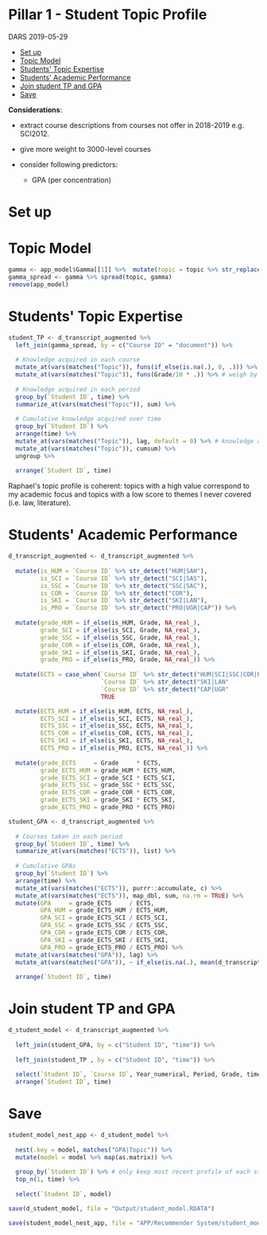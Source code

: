 Pillar 1 - Student Topic Profile
================
DARS
2019-05-29

-   [Set up](#set-up)
-   [Topic Model](#topic-model)
-   [Students' Topic Expertise](#students-topic-expertise)
-   [Students' Academic Performance](#students-academic-performance)
-   [Join student TP and GPA](#join-student-tp-and-gpa)
-   [Save](#save)

**Considerations**:

-   extract course descriptions from courses not offer in 2018-2019 e.g. SCI2012.

-   give more weight to 3000-level courses

-   consider following predictors:
    -   GPA (per concentration)

Set up
======

Topic Model
===========

``` r
gamma <- app_model$Gamma[[1]] %>%  mutate(topic = topic %>% str_replace(" ", "_"))
gamma_spread <- gamma %>% spread(topic, gamma)
remove(app_model)
```

Students' Topic Expertise
=========================

``` r
student_TP <- d_transcript_augmented %>%
  left_join(gamma_spread, by = c("Course ID" = "document")) %>%
  
  # Knowledge acquired in each course
  mutate_at(vars(matches("Topic")), funs(if_else(is.na(.), 0, .))) %>% # give a value of 0 to the topics of the courses missing from the topic model.
  mutate_at(vars(matches("Topic")), funs(Grade/10 * .)) %>% # weigh by grade
  
  # Knowledge acquired in each period
  group_by(`Student ID`, time) %>%
  summarize_at(vars(matches("Topic")), sum) %>% 
  
  # Cumulative knowledge acquired over time
  group_by(`Student ID`) %>%
  arrange(time) %>%
  mutate_at(vars(matches("Topic")), lag, default = 0) %>% # knowledge only acquired at the END of the course
  mutate_at(vars(matches("Topic")), cumsum) %>%
  ungroup %>%
  
  arrange(`Student ID`, time)
```

Raphael's topic profile is coherent: topics with a high value correspond to my academic focus and topics with a low score to themes I never covered (i.e. law, literature).

Students' Academic Performance
==============================

``` r
d_transcript_augmented <- d_transcript_augmented %>%
  
  mutate(is_HUM = `Course ID` %>% str_detect("HUM|SAH"),
         is_SCI = `Course ID` %>% str_detect("SCI|SAS"),
         is_SSC = `Course ID` %>% str_detect("SSC|SAC"),
         is_COR = `Course ID` %>% str_detect("COR"),
         is_SKI = `Course ID` %>% str_detect("SKI|LAN"),
         is_PRO = `Course ID` %>% str_detect("PRO|UGR|CAP")) %>%
  
  mutate(grade_HUM = if_else(is_HUM, Grade, NA_real_),
         grade_SCI = if_else(is_SCI, Grade, NA_real_),
         grade_SSC = if_else(is_SSC, Grade, NA_real_),
         grade_COR = if_else(is_COR, Grade, NA_real_),
         grade_SKI = if_else(is_SKI, Grade, NA_real_),
         grade_PRO = if_else(is_PRO, Grade, NA_real_)) %>%  
  
  mutate(ECTS = case_when(`Course ID` %>% str_detect("HUM|SCI|SSC|COR|PRO|SA|EXT") ~ 5  ,
                          `Course ID` %>% str_detect("SKI|LAN"                   ) ~ 2.5,
                          `Course ID` %>% str_detect("CAP|UGR"                   ) ~ 10 ,
                          TRUE                                                     ~ 5  )) %>%

  mutate(ECTS_HUM = if_else(is_HUM, ECTS, NA_real_),
         ECTS_SCI = if_else(is_SCI, ECTS, NA_real_),
         ECTS_SSC = if_else(is_SSC, ECTS, NA_real_),
         ECTS_COR = if_else(is_COR, ECTS, NA_real_),
         ECTS_SKI = if_else(is_SKI, ECTS, NA_real_),
         ECTS_PRO = if_else(is_PRO, ECTS, NA_real_)) %>%
  
  mutate(grade_ECTS     = Grade     * ECTS,
         grade_ECTS_HUM = grade_HUM * ECTS_HUM,
         grade_ECTS_SCI = grade_SCI * ECTS_SCI,
         grade_ECTS_SSC = grade_SSC * ECTS_SSC,
         grade_ECTS_COR = grade_COR * ECTS_COR,
         grade_ECTS_SKI = grade_SKI * ECTS_SKI,
         grade_ECTS_PRO = grade_PRO * ECTS_PRO)
```

``` r
student_GPA <- d_transcript_augmented %>%
  
  # Courses taken in each period
  group_by(`Student ID`, time) %>%
  summarize_at(vars(matches("ECTS")), list) %>%
  
  # Cumulative GPAs
  group_by(`Student ID`) %>%
  arrange(time) %>%
  mutate_at(vars(matches("ECTS")), purrr::accumulate, c) %>%
  mutate_at(vars(matches("ECTS")), map_dbl, sum, na.rm = TRUE) %>%
  mutate(GPA     = grade_ECTS     / ECTS,
         GPA_HUM = grade_ECTS_HUM / ECTS_HUM,
         GPA_SCI = grade_ECTS_SCI / ECTS_SCI,
         GPA_SSC = grade_ECTS_SSC / ECTS_SSC,
         GPA_COR = grade_ECTS_COR / ECTS_COR,
         GPA_SKI = grade_ECTS_SKI / ECTS_SKI,
         GPA_PRO = grade_ECTS_PRO / ECTS_PRO) %>%
  mutate_at(vars(matches("GPA")), lag) %>%
  mutate_at(vars(matches("GPA")), ~ if_else(is.na(.), mean(d_transcript_augmented$Grade), .)) %>% # substitute missing GPA with the mean GPA across all courses (GPA_HUM is missing if student has no taken any HUM course yet)
  
  arrange(`Student ID`, time) 
```

Join student TP and GPA
=======================

``` r
d_student_model <- d_transcript_augmented %>%
  
  left_join(student_GPA, by = c("Student ID", "time")) %>%
  
  left_join(student_TP , by = c("Student ID", "time")) %>%
  
  select(`Student ID`, `Course ID`, Year_numerical, Period, Grade, time, matches("GPA"), matches("Topic")) %>%
  arrange(`Student ID`, time)
```

Save
====

``` r
student_model_nest_app <- d_student_model %>%
  
  nest(.key = model, matches("GPA|Topic")) %>%
  mutate(model = model %>% map(as.matrix)) %>%
  
  group_by(`Student ID`) %>% # only keep most recent profile of each student
  top_n(1, time) %>%
  
  select(`Student ID`, model)
```

``` r
save(d_student_model, file = "Output/student_model.RDATA")

save(student_model_nest_app, file = "APP/Recommender System/student_model_nest_app.RDATA")
```
